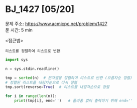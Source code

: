 # BJ_1427 [05/20] </br>
문제 주소: https://www.acmicpc.net/problem/1427 </br>
푼 시간: 5 min</br>

<접근법>
```
리스트를 정렬하여 리스트로 변환
```


```python
import sys

n = sys.stdin.readline()

tmp = sorted(n)  # 문자열을 정렬하여 리스트로 반환 (오름차순 정렬)
# 정렬된 리스트를 내림차순으로 다시 정렬
tmp.sort(reverse=True)  # 리스트를 내림차순으로 정렬

for i in range(len(n)):
    print(tmp[i], end='')   # 줄바꿈 없이 출력하기 위해 end=''
```